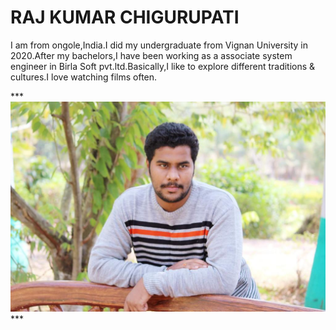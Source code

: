 # RAJ KUMAR CHIGURUPATI
I am from ongole,India.I did my undergraduate from Vignan University in 2020.After my bachelors,I have been working as a associate system engineer in Birla Soft pvt.ltd.Basically,I like to explore different traditions & cultures.I love watching films often.

*** ![My Image](image/my-image.jpeg) *** 

